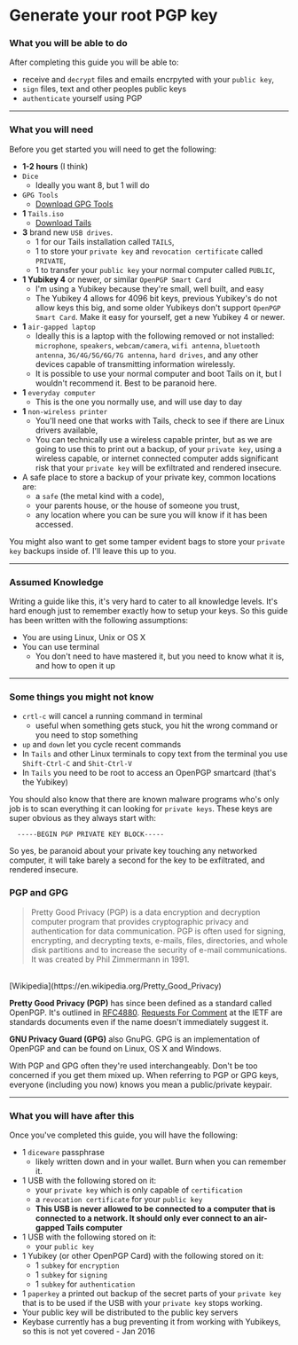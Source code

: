 # Generate your root PGP key

### **What you will be able to do**

After completing this guide you will be able to:

 - receive and `decrypt` files and emails encrpyted with your `public key`,
 - `sign` files, text and other peoples public keys
 - `authenticate` yourself using PGP


----

### **What you will need**

Before you get started you will need to get the following:

 - **1-2 hours** (I think)
 - `Dice`
   - Ideally you want 8, but 1 will do
 - `GPG Tools`
   - [Download GPG Tools](https://www.gpgtools.org/)
 - **1** `Tails.iso`
   - [Download Tails](https://tails.boum.org/)
 - **3** brand new `USB drives`.
   - 1 for our Tails installation called `TAILS`,
   - 1 to store your `private key` and `revocation certificate` called `PRIVATE`,
   - 1 to transfer your `public key` your normal computer called `PUBLIC`,
 - **1 Yubikey 4** or newer, or similar `OpenPGP Smart Card`
   - I'm using a Yubikey because they're small, well built, and easy
   - The Yubikey 4 allows for 4096 bit keys, previous Yubikey's do not allow keys this big, and some older
      Yubikeys don't support `OpenPGP Smart Card`. Make it easy for yourself, get a new Yubikey 4 or newer.
 - **1** `air-gapped laptop`
   - Ideally this is a laptop with the following removed or not installed: `microphone`, `speakers`,
   `webcam/camera`, `wifi antenna`, `bluetooth antenna`, `3G/4G/5G/6G/7G antenna`, `hard drives`, and any other devices capable of transmitting information wirelessly.
   - It is possible to use your normal computer and boot Tails on it, but I wouldn't recommend it. Best to be paranoid here.
 - **1** `everyday computer`
   - This is the one you normally use, and will use day to day
 - **1** `non-wireless printer`
   - You'll need one that works with Tails, check to see if there are Linux drivers available,
   - You can technically use a wireless capable printer, but as we are going to use this to print out a backup,
    of your `private key`, using a wireless capable, or internet connected computer adds significant risk that your `private key` will be exfiltrated and rendered insecure.
 - A safe place to store a backup of your private key, common locations are:
   - a `safe` (the metal kind with a code),
   - your parents house, or the house of someone you trust,
   - any location where you can be sure you will know if it has been accessed.

You might also want to get some tamper evident bags to store your `private key` backups inside of. I'll leave this up to you.


----

### **Assumed Knowledge**

Writing a guide like this, it's very hard to cater to all knowledge levels. It's hard enough
just to remember exactly how to setup your keys. So this guide has been written with the following assumptions:

  - You are using Linux, Unix or OS X
  - You can use terminal
     - You don't need to have mastered it, but you need to know what it is, and how to open it up

----

### **Some things you might not know**

  - `crtl-c` will cancel a running command in terminal
    - useful when something gets stuck, you hit the wrong command or you need to stop something
  - `up` and `down` let you cycle recent commands
  - In `Tails` and other Linux terminals to copy text from the terminal you use `Shift-Ctrl-C` and `Shit-Ctrl-V`
  - In `Tails` you need to be root to access an OpenPGP smartcard (that's the Yubikey)

You should also know that there are known malware programs who's only job is to scan everything it can looking for `private keys`. These keys are super obvious as they always start with:

      -----BEGIN PGP PRIVATE KEY BLOCK-----

So yes, be paranoid about your private key touching any networked computer, it will take barely a second for the key to be exfiltrated, and rendered insecure.

### PGP and GPG

> Pretty Good Privacy (PGP) is a data encryption and decryption computer program that provides cryptographic
  privacy and authentication for data communication. PGP is often used for signing, encrypting, and decrypting
  texts, e-mails, files, directories, and whole disk partitions and to increase the security of e-mail
  communications. It was created by Phil Zimmermann in 1991. <br>
  <br>
  [Wikipedia](https://en.wikipedia.org/Pretty_Good_Privacy)

**Pretty Good Privacy (PGP)** has since been defined as a standard called OpenPGP. It's outlined in [RFC4880](https://tools.ietf.org/html/rfc4880).
[Requests For Comment](https://en.wikipedia.org/wiki/Request_for_Comments) at the IETF are standards documents even if the name doesn't immediately suggest it.

**GNU Privacy Guard (GPG)** also GnuPG. GPG is an implementation of OpenPGP and can be found on Linux, OS X and Windows.

 With PGP and GPG often they're used interchangeably. Don't be too concerned if you get them mixed up.
 When referring to PGP or GPG keys, everyone (including you now) knows you mean a public/private keypair.

----

### **What you will have after this**

Once you've completed this guide, you will have the following:

  - 1 `diceware` passphrase
    - likely written down and in your wallet. Burn when you can remember it.
  - 1 USB with the following stored on it:
    - your `private key` which is only capable of `certification`
    - a `revocation certificate` for your `public key`
    - **This USB is never allowed to be connected to a computer that is connected to a network. It should only ever connect to an air-gapped Tails computer**
  - 1 USB with the following stored on it:
    - your `public key`
  - 1 Yubikey (or other OpenPGP Card) with the following stored on it:
    - 1 `subkey` for `encryption`
    - 1 `subkey` for `signing`
    - 1 `subkey` for `authentication`
  - 1 `paperkey` a printed out backup of the secret parts of your `private key` that is to be used if the USB with your `private key` stops working.
  - Your public key will be distributed to the public key servers
  - Keybase currently has a bug preventing it from working with Yubikeys, so this is not yet covered - Jan 2016

